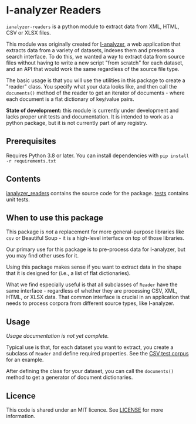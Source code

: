 # I-analyzer Readers

`ianalyzer-readers` is a python module to extract data from XML, HTML, CSV or XLSX files.

This module was originally created for [I-analyzer](https://github.com/UUDigitalHumanitieslab/I-analyzer), a web application that extracts data from a variety of datasets, indexes them and presents a search interface. To do this, we wanted a way to extract data from source files without having to write a new script "from scratch" for each dataset, and an API that would work the same regardless of the source file type.

The basic usage is that you will use the utilities in this package to create a "reader" class. You specify what your data looks like, and then call the `documents()` method of the reader to get an iterator of documents - where each document is a flat dictionary of key/value pairs.

**State of development:** this module is currently under development and lacks proper unit tests and documentation. It is intended to work as a python package, but it is not currently part of any registry.

## Prerequisites

Requires Python 3.8 or later. You can install dependencies with `pip install -r requirements.txt`

## Contents

[ianalyzer_readers](./ianalyzer_readers/) contains the source code for the package. [tests](./tests/) contains unit tests.

## When to use this package

This package is *not* a replacement for more general-purpose libraries like `csv` or Beautiful Soup - it is a high-level interface on top of those libraries.

Our primary use for this package is to pre-process data for I-analyzer, but you may find other uses for it.

Using this package makes sense if you want to extract data in the shape that it is designed for (i.e., a list of flat dictionaries).

What we find especially useful is that all subclasses of `Reader` have the same interface - regardless of whether they are processing CSV, XML, HTML, or XLSX data. That common interface is crucial in an application that needs to process corpora from different source types, like I-analyzer.

## Usage

*Usage documentation is not yet complete.*

Typical use is that, for each dataset you want to extract, you create a subclass of `Reader` and define required properties. See the [CSV test corpus](./tests/mock_csv_corpus.py) for an example.

After defining the class for your dataset, you can call the `documents()` method to get a generator of document dictionaries.

## Licence

This code is shared under an MIT licence. See [LICENSE](./LICENSE) for more information.
